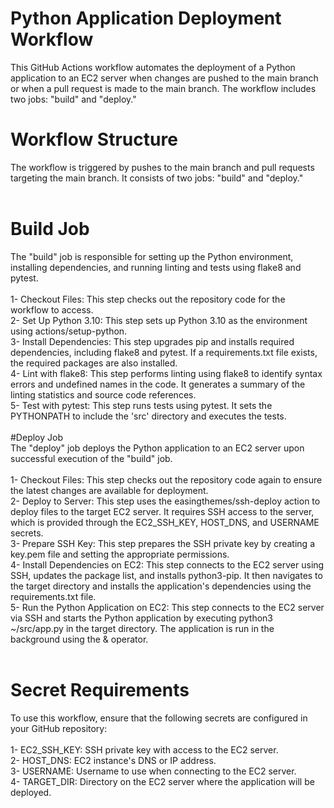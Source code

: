 # Python Application Deployment Workflow
This GitHub Actions workflow automates the deployment of a Python application to an EC2 server when changes are pushed to the main branch or when a pull request is made to the main branch. The workflow includes two jobs: "build" and "deploy."<br>

# Workflow Structure
The workflow is triggered by pushes to the main branch and pull requests targeting the main branch. It consists of two jobs: "build" and "deploy."<br>
<br>

# Build Job
The "build" job is responsible for setting up the Python environment, installing dependencies, and running linting and tests using flake8 and pytest.<br>
<br>
1- Checkout Files: This step checks out the repository code for the workflow to access.<br>
2- Set Up Python 3.10: This step sets up Python 3.10 as the environment using actions/setup-python.<br>
3- Install Dependencies: This step upgrades pip and installs required dependencies, including flake8 and pytest. If a requirements.txt file exists, the required packages are also installed.<br>
4- Lint with flake8: This step performs linting using flake8 to identify syntax errors and undefined names in the code. It generates a summary of the linting statistics and source code references.<br>
5- Test with pytest: This step runs tests using pytest. It sets the PYTHONPATH to include the 'src' directory and executes the tests.<br>
<br>
#Deploy Job<br>
The "deploy" job deploys the Python application to an EC2 server upon successful execution of the "build" job.<br>
<br>
1- Checkout Files: This step checks out the repository code again to ensure the latest changes are available for deployment.<br>
2- Deploy to Server: This step uses the easingthemes/ssh-deploy action to deploy files to the target EC2 server. It requires SSH access to the server, which is provided through the EC2_SSH_KEY, HOST_DNS, and USERNAME secrets.<br>
3- Prepare SSH Key: This step prepares the SSH private key by creating a key.pem file and setting the appropriate permissions.<br>
4- Install Dependencies on EC2: This step connects to the EC2 server using SSH, updates the package list, and installs python3-pip. It then navigates to the target directory and installs the application's dependencies using the requirements.txt file.<br>
5- Run the Python Application on EC2: This step connects to the EC2 server via SSH and starts the Python application by executing python3 ~/src/app.py in the target directory. The application is run in the background using the & operator.<br>
<br>
# Secret Requirements<br>
To use this workflow, ensure that the following secrets are configured in your GitHub repository:<br>
<br>
1- EC2_SSH_KEY: SSH private key with access to the EC2 server.<br>
2- HOST_DNS: EC2 instance's DNS or IP address.<br>
3- USERNAME: Username to use when connecting to the EC2 server.<br>
4- TARGET_DIR: Directory on the EC2 server where the application will be deployed.<br>
<br>
